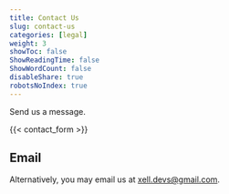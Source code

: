 ```yaml
---
title: Contact Us
slug: contact-us
categories: [legal]
weight: 3
showToc: false
ShowReadingTime: false
ShowWordCount: false
disableShare: true
robotsNoIndex: true
---
```


Send us a message.

{{< contact_form >}}


## Email

Alternatively, you may email us at xell.devs@gmail.com.
